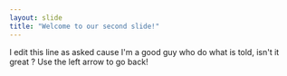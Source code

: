 ```yaml
---
layout: slide
title: "Welcome to our second slide!"
---
```

I edit this line as asked cause I'm a good guy who do what is told, isn't it great ?
Use the left arrow to go back!
